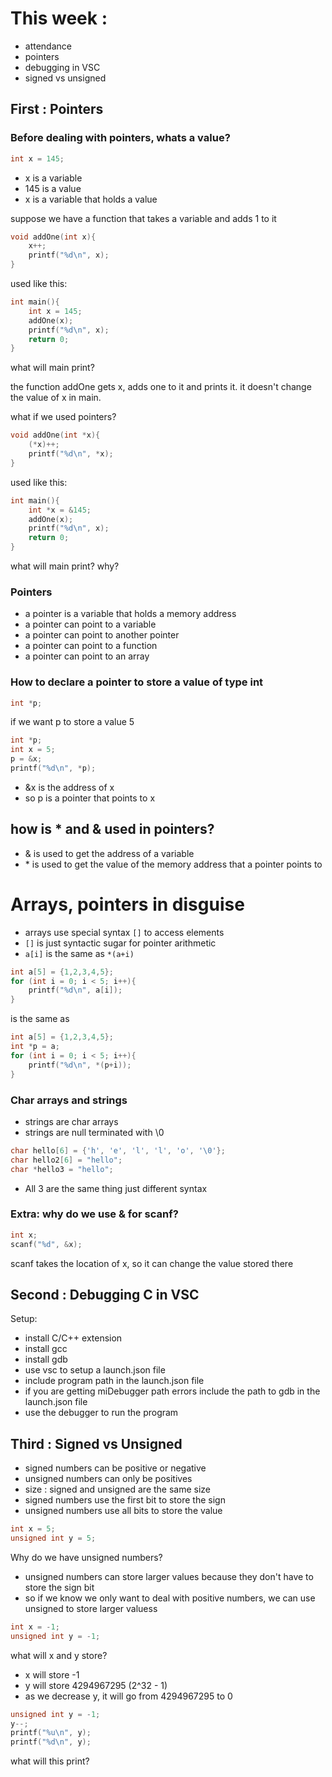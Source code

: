 # This week :
- attendance
- pointers 
- debugging in VSC 
- signed vs unsigned


## First : Pointers

### Before dealing with pointers, whats a value?
```c
int x = 145;
```
- x is a variable
- 145 is a value
- x is a variable that holds a value

suppose we have a function that takes a variable and adds 1 to it
```c
void addOne(int x){
    x++;
    printf("%d\n", x);
}
```
used like this:
```c    
int main(){
    int x = 145;
    addOne(x);
    printf("%d\n", x);
    return 0;
}
```
what will main print?

the function addOne gets x, adds one to it and prints it. it doesn't change the value of x in main.

what if we used pointers?

```c
void addOne(int *x){
    (*x)++;
    printf("%d\n", *x);
}
```
used like this:
```c
int main(){
    int *x = &145;
    addOne(x);
    printf("%d\n", x);
    return 0;
}
```
what will main print?
why?

### Pointers
- a pointer is a variable that holds a memory address
- a pointer can point to a variable
- a pointer can point to another pointer
- a pointer can point to a function
- a pointer can point to an array

### How to declare a pointer to store a value of type int
```c
int *p;
```
if we want p to store a value 5
```c
int *p;
int x = 5;
p = &x;
printf("%d\n", *p);
```

- &x is the address of x
- so p is a pointer that points to x

## how is * and & used in pointers?
- & is used to get the address of a variable
- \* is used to get the value of the memory address that a pointer points to



# Arrays, pointers in disguise

- arrays use special syntax ``[]`` to access elements
- ``[]`` is just syntactic sugar for pointer arithmetic
- ``a[i]`` is the same as ``*(a+i)``

```c
int a[5] = {1,2,3,4,5};
for (int i = 0; i < 5; i++){
    printf("%d\n", a[i]);
}
```
is the same as
```c
int a[5] = {1,2,3,4,5};
int *p = a;
for (int i = 0; i < 5; i++){
    printf("%d\n", *(p+i));
}
```

### Char arrays and strings

- strings are char arrays
- strings are null terminated with \0

```c
char hello[6] = {'h', 'e', 'l', 'l', 'o', '\0'};
char hello2[6] = "hello";
char *hello3 = "hello";
```

- All 3 are the same thing just different syntax



### Extra: why do we use & for scanf?
```c
int x;
scanf("%d", &x);

```
scanf takes the location of x, so it can change the value stored there


## Second : Debugging C in VSC
Setup:
- install C/C++ extension
- install gcc
- install gdb
- use vsc to setup a launch.json file 
- include program path in the launch.json file
- if you are getting miDebugger path errors include the path to gdb in the launch.json file
- use the debugger to run the program




## Third : Signed vs Unsigned
- signed numbers can be positive or negative
- unsigned numbers can only be positives
- size : signed and unsigned are the same size
- signed numbers use the first bit to store the sign
- unsigned numbers use all bits to store the value

```c
int x = 5;
unsigned int y = 5;
```
Why do we have unsigned numbers?
- unsigned numbers can store larger values because they don't have to store the sign bit
- so if we know we only want to deal with positive numbers, we can use unsigned to store larger valuess

```c
int x = -1;
unsigned int y = -1;
```
what will x and y store?

- x will store -1
- y will store 4294967295 (2^32 - 1)
- as we decrease y, it will go from 4294967295 to 0

```c
unsigned int y = -1;
y--;
printf("%u\n", y);
printf("%d\n", y);
```
what will this print?


